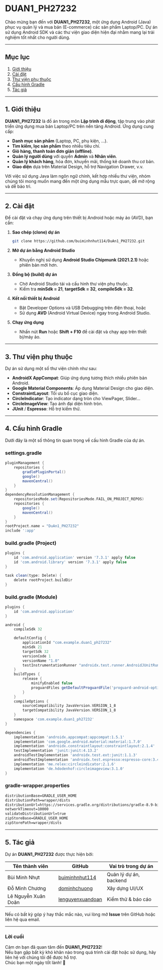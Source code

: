 # DUAN1_PH27232

Chào mừng bạn đến với **DUAN1_PH27232**, một ứng dụng Android (Java) phục vụ quản lý và mua bán (E-commerce) các sản phẩm Laptop/PC. Dự án sử dụng Android SDK và các thư viện giao diện hiện đại nhằm mang lại trải nghiệm tốt nhất cho người dùng.

---

## Mục lục
1. [Giới thiệu](#gioithieu)  
2. [Cài đặt](#cai-dat)  
3. [Thư viện phụ thuộc](#thu-vien-phu-thuoc)  
4. [Cấu hình Gradle](#cau-hinh-gradle)  
5. [Tác giả](#tac-gia)  

---

<a name="gioithieu"></a>
## 1. Giới thiệu

**DUAN1_PH27232** là đồ án trong môn **Lập trình di động**, tập trung vào phát triển ứng dụng mua bán Laptop/PC trên nền tảng Android. Ứng dụng cung cấp:

- **Danh mục sản phẩm** (Laptop, PC, phụ kiện, …).  
- **Tìm kiếm, lọc sản phẩm** theo nhiều tiêu chí.  
- **Giỏ hàng, thanh toán đơn giản (offline)**.  
- **Quản lý người dùng** với quyền **Admin** và **Nhân viên**.  
- **Quản lý khách hàng**, hóa đơn, khuyến mãi, thống kê doanh thu cơ bản.  
- **Giao diện** dựa trên Material Design, hỗ trợ Navigation Drawer, v.v.

Với việc sử dụng Java làm ngôn ngữ chính, kết hợp nhiều thư viện, nhóm chúng tôi mong muốn mang đến một ứng dụng mẫu trực quan, dễ mở rộng và dễ bảo trì.

---

<a name="cai-dat"></a>
## 2. Cài đặt

Để cài đặt và chạy ứng dụng trên thiết bị Android hoặc máy ảo (AVD), bạn cần:

1. **Sao chép (clone) dự án**  
   ```bash
   git clone https://github.com/buiminhnhut114/DuAn1_PH27232.git
   ```

2. **Mở dự án bằng Android Studio**  
   - Khuyến nghị sử dụng **Android Studio Chipmunk (2021.2.1)** hoặc phiên bản mới hơn.

3. **Đồng bộ (build) dự án**  
   - Chờ Android Studio tải và cấu hình thư viện phụ thuộc.  
   - Kiểm tra **minSdk = 21**, **targetSdk = 32**, **compileSdk = 32**.  

4. **Kết nối thiết bị Android**  
   - Bật Developer Options và USB Debugging trên điện thoại, hoặc  
   - Sử dụng **AVD** (Android Virtual Device) ngay trong Android Studio.

5. **Chạy ứng dụng**  
   - Nhấn nút **Run** hoặc **Shift + F10** để cài đặt và chạy app trên thiết bị/máy ảo.

---

<a name="thu-vien-phu-thuoc"></a>
## 3. Thư viện phụ thuộc

Dự án sử dụng một số thư viện chính như sau:

- **AndroidX AppCompat**: Giúp ứng dụng tương thích nhiều phiên bản Android.  
- **Google Material Components**: Áp dụng Material Design cho giao diện.  
- **ConstraintLayout**: Tối ưu bố cục giao diện.  
- **CircleIndicator**: Tạo indicator dạng tròn cho ViewPager, Slider…  
- **CircleImageView**: Tạo ảnh đại diện hình tròn.  
- **JUnit** / **Espresso**: Hỗ trợ kiểm thử.

---

<a name="cau-hinh-gradle"></a>
## 4. Cấu hình Gradle

Dưới đây là một số thông tin quan trọng về cấu hình Gradle của dự án.

### **settings.gradle**
```groovy
pluginManagement {
    repositories {
        gradlePluginPortal()
        google()
        mavenCentral()
    }
}
dependencyResolutionManagement {
    repositoriesMode.set(RepositoriesMode.FAIL_ON_PROJECT_REPOS)
    repositories {
        google()
        mavenCentral()
    }
}
rootProject.name = "DuAn1_PH27232"
include ':app'
```

### **build.gradle (Project)**
```groovy
plugins {
    id 'com.android.application' version '7.3.1' apply false
    id 'com.android.library' version '7.3.1' apply false
}

task clean(type: Delete) {
    delete rootProject.buildDir
}
```

### **build.gradle (Module)**
```groovy
plugins {
    id 'com.android.application'
}

android {
    compileSdk 32

    defaultConfig {
        applicationId "com.example.duan1_ph27232"
        minSdk 21
        targetSdk 32
        versionCode 1
        versionName "1.0"
        testInstrumentationRunner "androidx.test.runner.AndroidJUnitRunner"
    }
    buildTypes {
        release {
            minifyEnabled false
            proguardFiles getDefaultProguardFile('proguard-android-optimize.txt'), 'proguard-rules.pro'
        }
    }
    compileOptions {
        sourceCompatibility JavaVersion.VERSION_1_8
        targetCompatibility JavaVersion.VERSION_1_8
    }
    namespace 'com.example.duan1_ph27232'
}

dependencies {
    implementation 'androidx.appcompat:appcompat:1.5.1'
    implementation 'com.google.android.material:material:1.7.0'
    implementation 'androidx.constraintlayout:constraintlayout:2.1.4'
    testImplementation 'junit:junit:4.13.2'
    androidTestImplementation 'androidx.test.ext:junit:1.1.3'
    androidTestImplementation 'androidx.test.espresso:espresso-core:3.4.0'
    implementation 'me.relex:circleindicator:2.1.6'
    implementation 'de.hdodenhof:circleimageview:3.1.0'
}
```

### **gradle-wrapper.properties**
```txt
distributionBase=GRADLE_USER_HOME
distributionPath=wrapper/dists
distributionUrl=https://services.gradle.org/distributions/gradle-8.9-bin.zip
networkTimeout=10000
validateDistributionUrl=true
zipStoreBase=GRADLE_USER_HOME
zipStorePath=wrapper/dists
```

---

<a name="tac-gia"></a>
## 5. Tác giả

Dự án **DUAN1_PH27232** được thực hiện bởi:

| Tên thành viên         | GitHub                           | Vai trò trong dự án        |
|------------------------|--------------------------------|----------------------------|
| Bùi Minh Nhựt         | [buiminhnhut114](https://github.com/buiminhnhut114) | Quản lý dự án, backend |
| Đỗ Minh Chương        | [dominhchuong](https://github.com/dominhchuong) | Xây dựng UI/UX         |
| Lê Nguyễn Xuân Doãn   | [lenguyenxuandoan](https://github.com/lenguyenxuandoan) | Kiểm thử & báo cáo     |

Nếu có bất kỳ góp ý hay thắc mắc nào, vui lòng mở **Issue** trên GitHub hoặc liên hệ qua email.

---

### **Lời cuối**
Cảm ơn bạn đã quan tâm đến **DUAN1_PH27232**!  
Nếu bạn gặp bất kỳ khó khăn nào trong quá trình cài đặt hoặc sử dụng, hãy liên hệ với chúng tôi để được hỗ trợ.  
Chúc bạn một ngày tốt lành! 🎉

<!-- End of README -->

